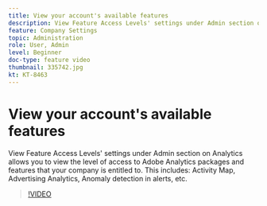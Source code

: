 ```yaml
---
title: View your account's available features 
description: View Feature Access Levels' settings under Admin section on Analytics allows you to view the level of access to Adobe Analytics packages and features that your company is entitled to. This includes Activity Map, Advertising Analytics, Anomaly detection in alerts, etc.
feature: Company Settings
topic: Administration 
role: User, Admin
level: Beginner
doc-type: feature video
thumbnail: 335742.jpg
kt: KT-8463
---
```


# View your account's available features

View Feature Access Levels' settings under Admin section on Analytics allows you to view the level of access to Adobe Analytics packages and features that your company is entitled to. This includes: Activity Map, Advertising Analytics, Anomaly detection in alerts, etc.


>[!VIDEO](https://video.tv.adobe.com/v/335742/?quality=12&learn=on)